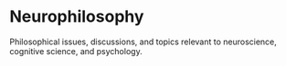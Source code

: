# Neurophilosophy 

Philosophical issues, discussions, and topics relevant to neuroscience, cognitive science, and psychology.
